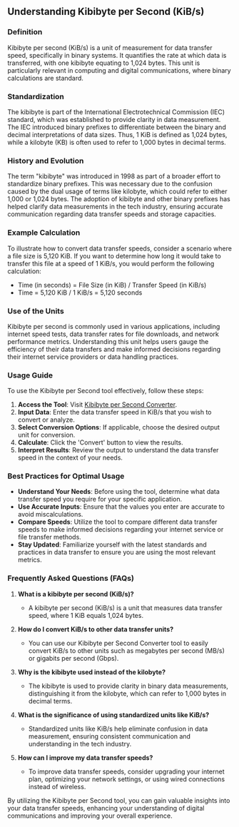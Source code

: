 ## Understanding Kibibyte per Second (KiB/s)

### Definition
Kibibyte per second (KiB/s) is a unit of measurement for data transfer speed, specifically in binary systems. It quantifies the rate at which data is transferred, with one kibibyte equating to 1,024 bytes. This unit is particularly relevant in computing and digital communications, where binary calculations are standard.

### Standardization
The kibibyte is part of the International Electrotechnical Commission (IEC) standard, which was established to provide clarity in data measurement. The IEC introduced binary prefixes to differentiate between the binary and decimal interpretations of data sizes. Thus, 1 KiB is defined as 1,024 bytes, while a kilobyte (KB) is often used to refer to 1,000 bytes in decimal terms.

### History and Evolution
The term "kibibyte" was introduced in 1998 as part of a broader effort to standardize binary prefixes. This was necessary due to the confusion caused by the dual usage of terms like kilobyte, which could refer to either 1,000 or 1,024 bytes. The adoption of kibibyte and other binary prefixes has helped clarify data measurements in the tech industry, ensuring accurate communication regarding data transfer speeds and storage capacities.

### Example Calculation
To illustrate how to convert data transfer speeds, consider a scenario where a file size is 5,120 KiB. If you want to determine how long it would take to transfer this file at a speed of 1 KiB/s, you would perform the following calculation:

- Time (in seconds) = File Size (in KiB) / Transfer Speed (in KiB/s)
- Time = 5,120 KiB / 1 KiB/s = 5,120 seconds

### Use of the Units
Kibibyte per second is commonly used in various applications, including internet speed tests, data transfer rates for file downloads, and network performance metrics. Understanding this unit helps users gauge the efficiency of their data transfers and make informed decisions regarding their internet service providers or data handling practices.

### Usage Guide
To use the Kibibyte per Second tool effectively, follow these steps:
1. **Access the Tool**: Visit [Kibibyte per Second Converter](https://www.inayam.co/unit-converter/data_transfer_speed_binary).
2. **Input Data**: Enter the data transfer speed in KiB/s that you wish to convert or analyze.
3. **Select Conversion Options**: If applicable, choose the desired output unit for conversion.
4. **Calculate**: Click the 'Convert' button to view the results.
5. **Interpret Results**: Review the output to understand the data transfer speed in the context of your needs.

### Best Practices for Optimal Usage
- **Understand Your Needs**: Before using the tool, determine what data transfer speed you require for your specific application.
- **Use Accurate Inputs**: Ensure that the values you enter are accurate to avoid miscalculations.
- **Compare Speeds**: Utilize the tool to compare different data transfer speeds to make informed decisions regarding your internet service or file transfer methods.
- **Stay Updated**: Familiarize yourself with the latest standards and practices in data transfer to ensure you are using the most relevant metrics.

### Frequently Asked Questions (FAQs)

1. **What is a kibibyte per second (KiB/s)?**
   - A kibibyte per second (KiB/s) is a unit that measures data transfer speed, where 1 KiB equals 1,024 bytes.

2. **How do I convert KiB/s to other data transfer units?**
   - You can use our Kibibyte per Second Converter tool to easily convert KiB/s to other units such as megabytes per second (MB/s) or gigabits per second (Gbps).

3. **Why is the kibibyte used instead of the kilobyte?**
   - The kibibyte is used to provide clarity in binary data measurements, distinguishing it from the kilobyte, which can refer to 1,000 bytes in decimal terms.

4. **What is the significance of using standardized units like KiB/s?**
   - Standardized units like KiB/s help eliminate confusion in data measurement, ensuring consistent communication and understanding in the tech industry.

5. **How can I improve my data transfer speeds?**
   - To improve data transfer speeds, consider upgrading your internet plan, optimizing your network settings, or using wired connections instead of wireless.

By utilizing the Kibibyte per Second tool, you can gain valuable insights into your data transfer speeds, enhancing your understanding of digital communications and improving your overall experience.